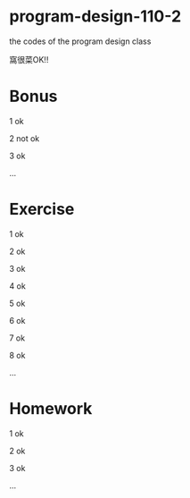 # program-design-110-2
the codes of the program design class

窩很菜OK!!

# Bonus
1 ok 

2 not ok 

3 ok 

...
# Exercise
1 ok

2 ok

3 ok

4 ok

5 ok

6 ok

7 ok

8 ok

...
# Homework
1 ok

2 ok

3 ok

...
